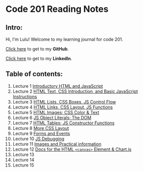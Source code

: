 # Code 201 Reading Notes

## Intro:
Hi, I'm Lulu! Welcome to my learning journal for code 201.

[Click here](https://github.com/luluse) to get to my **GitHub**.

[Click here](https://www.linkedin.com/in/lulu-sevignon/) to get to my **LinkedIn**.



## Table of contents:

1. Lecture 1 [Introductory HTML and JavaScript](./tableofcontents/class-01.md)
1. Lecture 2 [HTML Text, CSS Introduction, and Basic JavaScript Instructions](./tableofcontents/class-02.md)
1. Lecture 3 [HTML Lists, CSS Boxes, JS Control Flow](./tableofcontents/class-03.md)
1. Lecture 4 [HTML Links, CSS Layout, JS Functions](./tableofcontents/class-04.md)
1. Lecture 5 [HTML Images; CSS Color & Text](./tableofcontents/class-05.md)
1. Lecture 6 [JS Object Literals; The DOM](./tableofcontents/class-06.md)
1. Lecture 7 [HTML Tables; JS Constructor Functions](./tableofcontents/class-07.md)
1. Lecture 8 [More CSS Layout](./tableofcontents/class-08.md)
1. Lecture 9 [Forms and Events](./tableofcontents/class-09.md)
1. Lecture 10 [JS Debugging](./tableofcontents/class-10.md)
1. Lecture 11 [Images and Practical information](./tableofcontents/class-11.md)
1. Lecture 12 [Docs for the HTML `<canvas>` Element & Chart.js](./tableofcontents/class-12.md)
1. Lecture 13
1. Lecture 14
1. Lecture 15



